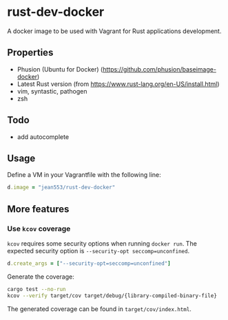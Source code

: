# rust-dev-docker

A docker image to be used with Vagrant for Rust applications development.

## Properties

* Phusion (Ubuntu for Docker) (https://github.com/phusion/baseimage-docker)
* Latest Rust version (from https://www.rust-lang.org/en-US/install.html)
* vim, syntastic, pathogen
* zsh

## Todo

* add autocomplete

## Usage

Define a VM in your Vagrantfile with the following line:

```ruby
d.image = "jean553/rust-dev-docker"
```

## More features

### Use `kcov` coverage

`kcov` requires some security options when running `docker run`.
The expected security option is `--security-opt seccomp=unconfined`.

```ruby
d.create_args = ["--security-opt=seccomp=unconfined"]
```

Generate the coverage:

```bash
cargo test --no-run
kcov --verify target/cov target/debug/{library-compiled-binary-file}
```

The generated coverage can be found in `target/cov/index.html`.
